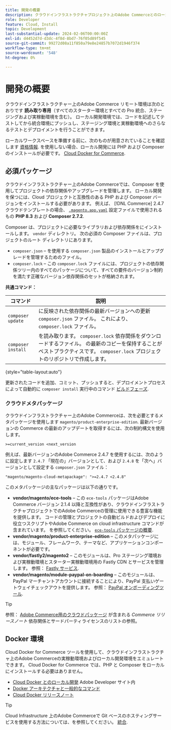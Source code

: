 ```yaml
---
title: 開発の概要
description: クラウドインフラストラクチャプロジェクト上のAdobe Commerceとのローカル開発の準備。
role: Developer
feature: Cloud, Install
topic: Development
last-substantial-update: 2024-02-06T00:00:00Z
exl-id: d4452d7d-d3dc-4f8d-8bd7-76f05d89f545
source-git-commit: 99272d08a11f850a79e8e24857b7072d1946f374
workflow-type: tm+mt
source-wordcount: '548'
ht-degree: 0%

---
```


# 開発の概要

クラウドインフラストラクチャー上のAdobe Commerce リモート環境は次のとおりです **読み取り専用**（すべてのスターター環境とすべての Pro 統合、ステージングおよび実稼動環境を含む）。 ローカル開発環境では、コードを記述してテストしてから統合環境にプッシュし、ステージング環境と実稼動環境へのさらなるテストとデプロイメントを行うことができます。

ローカルワークスペースを準備する前に、次のものが用意されていることを確認します [資格情報](../../get-started/prepare-workspace.md). を使用しない場合、ローカル開発には PHP および Composer のインストールが必要です。 [Cloud Docker for Commerce](#docker-environment).

## 必須パッケージ

クラウドインフラストラクチャー上のAdobe Commerceでは、Composer を使用してプロジェクトの依存関係やアップグレードを管理します。 ローカル開発を保つには、Cloud プロジェクトと互換性のある PHP および Composer バージョンをインストールする必要があります。 例えば、 [!DNL Commerce] 2.4.7 クラウドテンプレートの場合、 [`.magento.app.yaml`](https://github.com/magento/magento-cloud/blob/2.4.7/.magento.app.yaml) 設定ファイルで使用されるもの **PHP 8.3** および **Composer 2.7.2**.

Composer は、プロジェクトに必要なライブラリおよび依存関係をにインストールします。 `vendor` ディレクトリ。 次の必須の Composer ファイルは、プロジェクトのルート ディレクトリにあります。

- `composer.json` – を使用する `composer.json` 製品のインストールとアップグレードを管理するためのファイル。
- `composer.lock` – この `composer.lock` ファイルには、プロジェクトの依存関係ツリー内のすべてのパッケージについて、すべての要件のバージョン制約を満たす正確なバージョン依存関係のセットが格納されます。

**共通コマンド：**

| コマンド | 説明 |
|--------------------|----------------------------------------------------------------------------------------------------------------------------------------------------------|
| `composer update` | に反映された依存関係の最新バージョンへの更新 `composer.json` ファイル。 これにより、 `composer.lock` ファイル。 |
| `composer install` | を読み取ります。 `composer.lock` 依存関係をダウンロードするファイル。 の最新のコピーを保持することがベストプラクティスです。 `composer.lock` プロジェクトのリポジトリで作成します。 |

{style="table-layout:auto"}

更新されたコードを追加、コミット、プッシュすると、デプロイメントプロセスによって自動的に `composer install` 実行中のコマンド [ビルドフェーズ](../deploy/process.md#build-phase-build-phase).

### クラウドメタパッケージ

クラウドインフラストラクチャー上のAdobe Commerceは、次を必要とするメタパッケージを使用します `magento/product-enterprise-edition`. 最新バージョンの Commerce の最新のアップデートを取得するには、次の制約構文を使用します。

```text
>=current_version <next_version
```

例えば、最新バージョンのAdobe Commerce 2.4.7 を使用するには、次のように設定します `2.4.7` 「現在の」バージョンとして、および `2.4.8` を「次へ」バージョンとして設定する `composer.json` ファイル：

```text
"magento/magento-cloud-metapackage": ">=2.4.7 <2.4.8"
```

このメタパッケージの主なパッケージは以下の通りです。

- **vendor/magento/ece-tools** – この `ece-tools` パッケージはAdobe Commerce バージョン 2.1.4 以降と互換性があり、クラウドインフラストラクチャプロジェクトでのAdobe Commerceの管理に使用できる豊富な機能を提供します。 コードの管理とプロジェクトの自動ビルドおよびデプロイに役立つスクリプトやAdobe Commerce on cloud infrastructure コマンドが含まれています。 を参照してください。 [`ece-tools` パッケージの概要](../dev-tools/package-overview.md).
- **vendor/magento/product-enterprise-edition** – このメタパッケージには、モジュール、フレームワーク、テーマなど、アプリケーションコンポーネントが必要です。
- **vendor/fastly2/magento2** – このモジュールは、Pro ステージング環境および実稼動環境とスターター実稼動環境用の Fastly CDN とサービスを管理します。 参照： [Fastly サービス](/help/cloud-guide/cdn/fastly.md#fastly-cdn-module-for-magento-2).
- **vendor/magento/module-paypal-on-boarding** – このモジュールは、PayPal マーチャントアカウントに接続することにより、PayPal 支払いゲートウェイチェックアウトを提供します。 参照： [PayPal オンボーディングツール](../store/paypal.md).

>[!TIP]
>
>参照： [Adobe Commerce用のクラウドパッケージ](/help/cloud-guide/release-notes/cloud-packages.md) が含まれる _Commerce リリースノート_ 依存関係とサードパーティライセンスのリストの参照。

## Docker 環境

Cloud Docker for Commerce ツールを使用して、クラウドインフラストラクチャ上のAdobe Commerceの実稼動環境およびローカル開発環境をエミュレートできます。 Cloud Docker for Commerce では、PHP と Composer をローカルにインストールする必要はありません。

- [Cloud Docker とのローカル開発](https://developer.adobe.com/commerce/cloud-tools/docker/setup/) Adobe Developer サイト内
- [Docker アーキテクチャと一般的なコマンド](../dev-tools/cloud-docker.md)
- [Cloud Docker リリースノート](../release-notes/cloud-docker.md)

>[!TIP]
>
>Cloud Infrastructure 上のAdobe Commerceで Git ベースのホスティングサービスを使用する方法については、を参照してください。 [統合](../integrations/overview.md).
